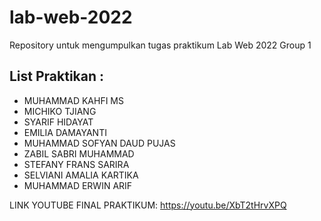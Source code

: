 # lab-web-2022
Repository untuk mengumpulkan tugas praktikum Lab Web 2022 Group 1

## List Praktikan :
- MUHAMMAD KAHFI MS
- MICHIKO TJIANG
- SYARIF HIDAYAT
- EMILIA DAMAYANTI
- MUHAMMAD SOFYAN DAUD PUJAS
- ZABIL SABRI MUHAMMAD
- STEFANY FRANS SARIRA
- SELVIANI AMALIA KARTIKA
- MUHAMMAD ERWIN ARIF

LINK YOUTUBE FINAL PRAKTIKUM: https://youtu.be/XbT2tHrvXPQ
